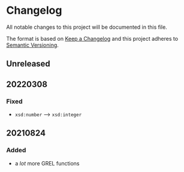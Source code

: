 # Changelog

All notable changes to this project will be documented in this file.

The format is based on [Keep a Changelog](http://keepachangelog.com/en/1.0.0/)
and this project adheres to [Semantic Versioning](http://semver.org/spec/v2.0.0.html).

## Unreleased

## 20220308

### Fixed

- `xsd:number` --> `xsd:integer`

## 20210824

### Added

- a _lot_ more GREL functions
